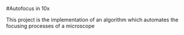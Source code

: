 #Autofocus in 10x

This project is the implementation of an algorithm which automates the focusing processes of a microscope
